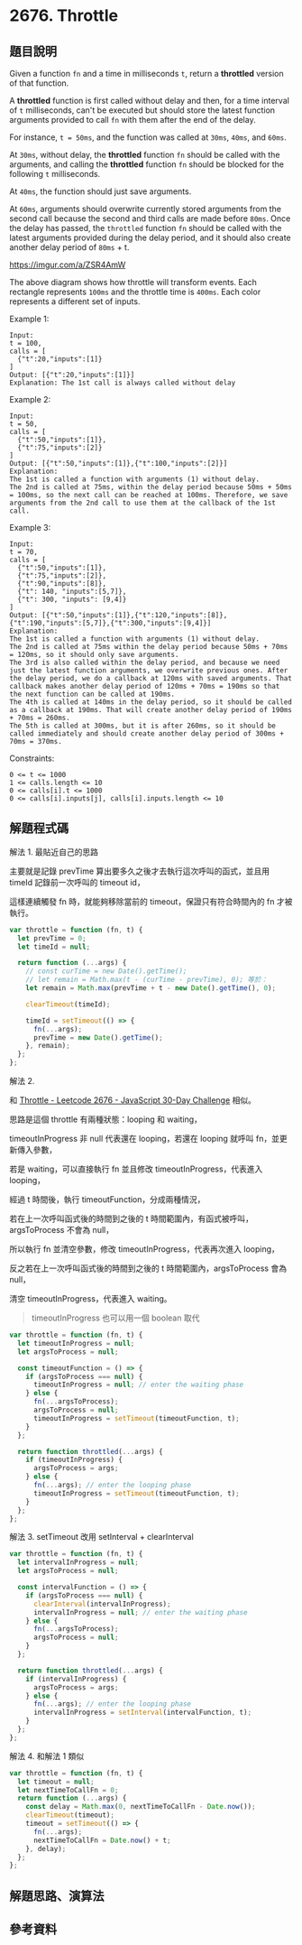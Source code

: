 # 2676. Throttle

## 題目說明

Given a function `fn` and a time in milliseconds `t`, return a **throttled** version of that function.

A **throttled** function is first called without delay and then, for a time interval of `t` milliseconds, can't be executed but should store the latest function arguments provided to call `fn` with them after the end of the delay.

For instance, `t = 50ms`, and the function was called at `30ms`, `40ms`, and `60ms`.

At `30ms`, without delay, the **throttled** function `fn` should be called with the arguments, and calling the **throttled** function `fn` should be blocked for the following `t` milliseconds.

At `40ms`, the function should just save arguments.

At `60ms`, arguments should overwrite currently stored arguments from the second call because the second and third calls are made before `80ms`. Once the delay has passed, the `throttled` function `fn` should be called with the latest arguments provided during the delay period, and it should also create another delay period of `80ms` + t.

https://imgur.com/a/ZSR4AmW

The above diagram shows how throttle will transform events. Each rectangle represents `100ms` and the throttle time is `400ms`. Each color represents a different set of inputs.

Example 1:

```
Input:
t = 100,
calls = [
  {"t":20,"inputs":[1]}
]
Output: [{"t":20,"inputs":[1]}]
Explanation: The 1st call is always called without delay
```

Example 2:

```
Input:
t = 50,
calls = [
  {"t":50,"inputs":[1]},
  {"t":75,"inputs":[2]}
]
Output: [{"t":50,"inputs":[1]},{"t":100,"inputs":[2]}]
Explanation:
The 1st is called a function with arguments (1) without delay.
The 2nd is called at 75ms, within the delay period because 50ms + 50ms = 100ms, so the next call can be reached at 100ms. Therefore, we save arguments from the 2nd call to use them at the callback of the 1st call.
```

Example 3:

```
Input:
t = 70,
calls = [
  {"t":50,"inputs":[1]},
  {"t":75,"inputs":[2]},
  {"t":90,"inputs":[8]},
  {"t": 140, "inputs":[5,7]},
  {"t": 300, "inputs": [9,4]}
]
Output: [{"t":50,"inputs":[1]},{"t":120,"inputs":[8]},{"t":190,"inputs":[5,7]},{"t":300,"inputs":[9,4]}]
Explanation:
The 1st is called a function with arguments (1) without delay.
The 2nd is called at 75ms within the delay period because 50ms + 70ms = 120ms, so it should only save arguments.
The 3rd is also called within the delay period, and because we need just the latest function arguments, we overwrite previous ones. After the delay period, we do a callback at 120ms with saved arguments. That callback makes another delay period of 120ms + 70ms = 190ms so that the next function can be called at 190ms.
The 4th is called at 140ms in the delay period, so it should be called as a callback at 190ms. That will create another delay period of 190ms + 70ms = 260ms.
The 5th is called at 300ms, but it is after 260ms, so it should be called immediately and should create another delay period of 300ms + 70ms = 370ms.
```

Constraints:

```
0 <= t <= 1000
1 <= calls.length <= 10
0 <= calls[i].t <= 1000
0 <= calls[i].inputs[j], calls[i].inputs.length <= 10
```

## 解題程式碼

解法 1. 最貼近自己的思路

主要就是記錄 prevTime 算出要多久之後才去執行這次呼叫的函式，並且用 timeId 記錄前一次呼叫的 timeout id，

這樣連續觸發 fn 時，就能夠移除當前的 timeout，保證只有符合時間內的 fn 才被執行。

```javascript
var throttle = function (fn, t) {
  let prevTime = 0;
  let timeId = null;

  return function (...args) {
    // const curTime = new Date().getTime();
    // let remain = Math.max(t - (curTime - prevTime), 0); 等於：
    let remain = Math.max(prevTime + t - new Date().getTime(), 0);

    clearTimeout(timeId);

    timeId = setTimeout(() => {
      fn(...args);
      prevTime = new Date().getTime();
    }, remain);
  };
};
```

解法 2.

和 [Throttle - Leetcode 2676 - JavaScript 30-Day Challenge](https://youtu.be/zyGZV_fIQWk) 相似。

思路是這個 throttle 有兩種狀態：looping 和 waiting，

timeoutInProgress 非 null 代表還在 looping，若還在 looping 就呼叫 fn，並更新傳入參數，

若是 waiting，可以直接執行 fn 並且修改 timeoutInProgress，代表進入 looping，

經過 t 時間後，執行 timeoutFunction，分成兩種情況，

若在上一次呼叫函式後的時間到之後的 t 時間範圍內，有函式被呼叫，argsToProcess 不會為 null，

所以執行 fn 並清空參數，修改 timeoutInProgress，代表再次進入 looping，

反之若在上一次呼叫函式後的時間到之後的 t 時間範圍內，argsToProcess 會為 null，

清空 timeoutInProgress，代表進入 waiting。

> timeoutInProgress 也可以用一個 boolean 取代

```javascript
var throttle = function (fn, t) {
  let timeoutInProgress = null;
  let argsToProcess = null;

  const timeoutFunction = () => {
    if (argsToProcess === null) {
      timeoutInProgress = null; // enter the waiting phase
    } else {
      fn(...argsToProcess);
      argsToProcess = null;
      timeoutInProgress = setTimeout(timeoutFunction, t);
    }
  };

  return function throttled(...args) {
    if (timeoutInProgress) {
      argsToProcess = args;
    } else {
      fn(...args); // enter the looping phase
      timeoutInProgress = setTimeout(timeoutFunction, t);
    }
  };
};
```

解法 3. setTimeout 改用 setInterval + clearInterval

```javascript
var throttle = function (fn, t) {
  let intervalInProgress = null;
  let argsToProcess = null;

  const intervalFunction = () => {
    if (argsToProcess === null) {
      clearInterval(intervalInProgress);
      intervalInProgress = null; // enter the waiting phase
    } else {
      fn(...argsToProcess);
      argsToProcess = null;
    }
  };

  return function throttled(...args) {
    if (intervalInProgress) {
      argsToProcess = args;
    } else {
      fn(...args); // enter the looping phase
      intervalInProgress = setInterval(intervalFunction, t);
    }
  };
};
```

解法 4. 和解法 1 類似

```javascript
var throttle = function (fn, t) {
  let timeout = null;
  let nextTimeToCallFn = 0;
  return function (...args) {
    const delay = Math.max(0, nextTimeToCallFn - Date.now());
    clearTimeout(timeout);
    timeout = setTimeout(() => {
      fn(...args);
      nextTimeToCallFn = Date.now() + t;
    }, delay);
  };
};
```

## 解題思路、演算法

## 參考資料
